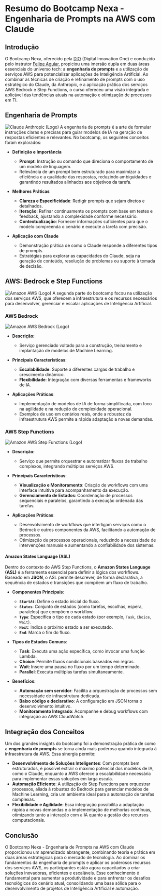 # Resumo do Bootcamp Nexa - Engenharia de Prompts na AWS com Claude

## Introdução
O Bootcamp Nexa, oferecido pela [DIO](https://web.dio.me/home) (Digital Innovation One) e conduzido pelo instrutor [Felipe Aguiar](https://www.linkedin.com/in/felipeaguiar-exe/?originalSubdomain=br), propiciou uma imersão dupla em duas áreas essenciais do universo tech: a **engenharia de prompts** e a utilização de serviços AWS para potencializar aplicações de Inteligência Artificial. Ao combinar as técnicas de criação e refinamento de prompts com o uso estratégico do Claude, da Anthropic, e a aplicação prática dos serviços AWS Bedrock e Step Functions, o curso ofereceu uma visão integrada e aplicável das tendências atuais na automação e otimização de processos em TI.

## Engenharia de Prompts
![Claude Anthropic (Logo)](https://macmagazine.com.br/wp-content/uploads/2024/08/1-claude-ai.png)
A engenharia de prompts é a arte de formular instruções claras e precisas para guiar modelos de IA na geração de respostas eficientes e relevantes. No bootcamp, os seguintes conceitos foram explorados:

- **Definição e Importância**
  - **Prompt**: Instrução ou comando que direciona o comportamento de um modelo de linguagem.
  - Relevância de um prompt bem estruturado para maximizar a eficiência e a qualidade das respostas, reduzindo ambiguidades e garantindo resultados alinhados aos objetivos da tarefa.

- **Melhores Práticas**
  - **Clareza e Especificidade**: Redigir prompts que sejam diretos e detalhados.
  - **Iteração**: Refinar continuamente os prompts com base em testes e feedback, ajustando a complexidade conforme necessário.
  - **Contextualização**: Fornecer informações suficientes para que o modelo compreenda o cenário e execute a tarefa com precisão.

- **Aplicação com Claude**
  - Demonstração prática de como o Claude responde a diferentes tipos de prompts.
  - Estratégias para explorar as capacidades do Claude, seja na geração de conteúdo, resolução de problemas ou suporte à tomada de decisão.

## AWS: Bedrock e Step Functions
![Amazon AWS (Logo)](https://www.alura.com.br/artigos/assets/aws/aws.jpg)
A segunda parte do bootcamp focou na utilização dos serviços AWS, que oferecem a infraestrutura e os recursos necessários para desenvolver, gerenciar e escalar aplicações de Inteligência Artificial.

### AWS Bedrock
![Amazon AWS Bedrock (Logo)](https://i.ytimg.com/vi/_vdK5PgcNvc/maxresdefault.jpg)
- **Descrição**:
  - Serviço gerenciado voltado para a construção, treinamento e implantação de modelos de Machine Learning.
  
- **Principais Características**:
  - **Escalabilidade**: Suporte a diferentes cargas de trabalho e crescimento dinâmico.
  - **Flexibilidade**: Integração com diversas ferramentas e frameworks de IA.
  
- **Aplicações Práticas**:
  - Implementação de modelos de IA de forma simplificada, com foco na agilidade e na redução de complexidade operacional.
  - Exemplos de uso em cenários reais, onde a robustez da infraestrutura AWS permite a rápida adaptação a novas demandas.

### AWS Step Functions
![Amazon AWS Step Functions (Logo)](https://miro.medium.com/v2/resize:fit:1400/0*bjRYzThUMmXvsbrv.png)
- **Descrição**:
  - Serviço que permite orquestrar e automatizar fluxos de trabalho complexos, integrando múltiplos serviços AWS.
  
- **Principais Características**:
  - **Visualização e Monitoramento**: Criação de workflows com uma interface intuitiva para acompanhamento da execução.
  - **Gerenciamento de Estados**: Coordenação de processos sequenciais e paralelos, garantindo a execução ordenada das tarefas.
  
- **Aplicações Práticas**:
  - Desenvolvimento de workflows que interligam serviços como o Bedrock e outros componentes da AWS, facilitando a automação de processos.
  - Otimização de processos operacionais, reduzindo a necessidade de intervenções manuais e aumentando a confiabilidade dos sistemas.
 
#### Amazon States Language (ASL)
Dentro do contexto do AWS Step Functions, o **Amazon States Language (ASL)** é a ferramenta essencial para definir a lógica dos workflows. Baseado em **JSON**, o ASL permite descrever, de forma declarativa, a sequência de estados e transições que compõem um fluxo de trabalho.

- **Componentes Principais**:
  - **`StartAt`**: Define o estado inicial do fluxo.
  - **`States`**: Conjunto de estados (como tarefas, escolhas, espera, paralelos) que compõem o workflow.
  - **`Type`**: Especifica o tipo de cada estado (por exemplo, `Task`, `Choice`, `Wait`).
  - **`Next`**: Indica o próximo estado a ser executado.
  - **`End`**: Marca o fim do fluxo.

- **Tipos de Estados Comuns**:
  - **Task**: Executa uma ação específica, como invocar uma função Lambda.
  - **Choice**: Permite fluxos condicionais baseados em regras.
  - **Wait**: Insere uma pausa no fluxo por um tempo determinado.
  - **Parallel**: Executa múltiplas tarefas simultaneamente.

- **Benefícios**:
  - **Automação sem servidor**: Facilita a orquestração de processos sem necessidade de infraestrutura dedicada.
  - **Baixo código e declarativo**: A configuração em JSON torna o desenvolvimento intuitivo.
  - **Monitoramento Integrado**: Acompanhe e debug workflows com integração ao AWS CloudWatch.

## Integração dos Conceitos
Um dos grandes insights do bootcamp foi a demonstração prática de como a **engenharia de prompts** se torna ainda mais poderosa quando integrada à infraestrutura da AWS. Essa sinergia permite:

- **Desenvolvimento de Soluções Inteligentes**: Com prompts bem estruturados, é possível extrair o máximo potencial dos modelos de IA, como o Claude, enquanto a AWS oferece a escalabilidade necessária para implementar essas soluções em larga escala.
- **Automação Eficiente**: A utilização do Step Functions para orquestrar processos, aliada à robustez do Bedrock para gerenciar modelos de Machine Learning, cria um ambiente ideal para a automação de tarefas complexas.
- **Flexibilidade e Agilidade**: Essa integração possibilita a adaptação rápida a novas demandas e a implementação de melhorias contínuas, otimizando tanto a interação com a IA quanto a gestão dos recursos computacionais.

## Conclusão
O Bootcamp Nexa - Engenharia de Prompts na AWS com Claude proporcionou um aprendizado abrangente, combinando teoria e prática em duas áreas estratégicas para o mercado de tecnologia. Ao dominar os fundamentos da engenharia de prompts e aplicar os poderosos recursos dos serviços AWS, os participantes estão agora capacitados a criar soluções inovadoras, eficientes e escaláveis. Esse conhecimento é fundamental para aumentar a produtividade e para enfrentar os desafios tecnológicos do cenário atual, consolidando uma base sólida para o desenvolvimento de projetos de Inteligência Artificial e automação.
